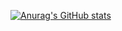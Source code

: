 [![Anurag's GitHub stats](https://github-readme-stats.vercel.app/api?username=sifi-border&theme=cobalt)](https://github.com/anuraghazra/github-readme-stats)

<!--
**sifi-border/sifi-border** is a ✨ _special_ ✨ repository because its `README.md` (this file) appears on your GitHub profile.

Here are some ideas to get you started:

- 🔭 I’m currently working on ...
- 🌱 I’m currently learning ...
- 👯 I’m looking to collaborate on ...
- 🤔 I’m looking for help with ...
- 💬 Ask me about ...
- 📫 How to reach me: ...
- 😄 Pronouns: ...
- ⚡ Fun fact: ...
-->
